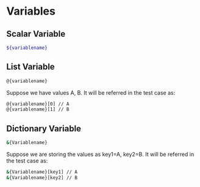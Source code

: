 # Variables

## Scalar Variable

```bash
${variablename}
```

## List Variable

```bash
@{variablename}
```

Suppose we have values A, B.
It will be referred in the test case as:

```bash
@{variablename}[0] // A
@{variablename}[1] // B
```

## Dictionary Variable

```bash
&{Variablename}
```

Suppose we are storing the values as key1=A, key2=B.
It will be referred in the test case as:

```bash
&{Variablename}[key1] // A
&{Variablename}[key2] // B
```
